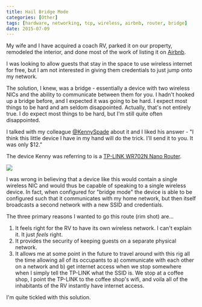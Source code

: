```yaml
---
title: Hail Bridge Mode
categories: [Other]
tags: [hardware, networking, tcp, wireless, airbnb, router, bridge]
date: 2015-07-09
---
```


My wife and I have acquired a coach RV, parked it on our property, remodeled the interior, and done most of the work of listing it on [Airbnb](http://www.airbnb.com).


I was looking to allow guests that stay in the space to use wireless internet for free, but I am not interested in giving them credentials to just jump onto my network.

The solution, I knew, was a bridge - essentially a device with two wireless NICs and the ability to communicate between them for you. I hadn&#39;t hooked up a bridge before, and I expected it was going to be hard. I expect most things to be hard and am seldom disappointed. Actually, that&#39;s not entirely true. I do expect most things to be hard, but I&#39;m still quite often disappointed.

I talked with my colleague [@KennySpade](http://www.twitter.com/kennyspade) about it and I liked his answer - "I think this little device I have in my hand will do the trick. I&#39;ll send it to you. It was only $12."

The device Kenny was referring to is a [TP-LINK WR702N Nano Router](http://www.tp-link.com/en/products/details/cat-9_TL-WR702N.html).

![](/files/bridgemode_01.jpg)

I was wrong in believing that a device like this would contain a single wireless NIC and would thus be capable of speaking to a single wireless device. In fact, when configured for "bridge mode" the device is able to be configured such that it communicates with my home network, but then itself broadcasts a second network with a new SSID and credentials.

The three primary reasons I wanted to go this route (rim shot) are...

1.  It feels right for the RV to have its own wireless network. I can&#39;t explain it. It just _feels_ right.
2.  It provides the security of keeping guests on a separate physical network.
3.  It allows me at some point in the future to travel around with this rig all the time allowing all of its occupants to a) communicate with each other on a network and b) get internet access when we stop somewhere when I simply tell the TP-LINK what the SSID is. We stop at a coffee shop, I point the TP-LINK to the coffee shop&#39;s wifi, and voila all of the inhabitants of the RV instantly have internet access.

I&#39;m quite tickled with this solution.